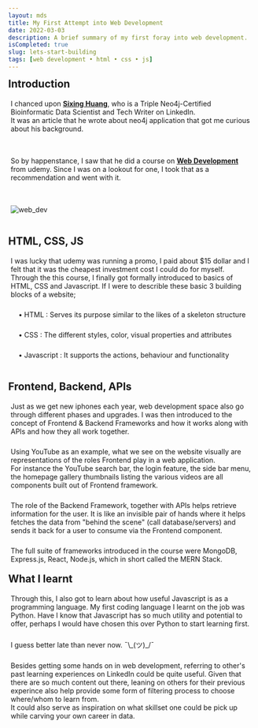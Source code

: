 ```yaml
---
layout: mds
title: My First Attempt into Web Development
date: 2022-03-03
description: A brief summary of my first foray into web development.
isCompleted: true
slug: lets-start-building
tags: [web development • html • css • js]
---
```


## Introduction

I chanced upon **[Sixing Huang](https://www.linkedin.com/in/sixing-huang-3a824a66/)**, who is a Triple Neo4j-Certified Bioinformatic Data Scientist and Tech Writer on LinkedIn. <br> It was an article that he wrote about neo4j application that got me curious about his background.

<p></p>

So by happenstance, I saw that he did a course on **[Web Development](https://www.udemy.com/course/the-complete-web-development-bootcamp/)** from udemy.
Since I was on a lookout for one, I took that as a recommendation and went with it.

<p></p>

![web_dev](https://user-images.githubusercontent.com/36339564/165979380-ccb1db24-1341-4c79-b2d5-6e1ef3916a55.jpg)

<p></p>

## HTML, CSS, JS

I was lucky that udemy was running a promo, I paid about $15 dollar and I felt that it was the cheapest investment cost I could do for myself.
Through the this course, I finally got formally introduced to basics of HTML, CSS and Javascript. If I were to describle these basic 3 building blocks of a website;

&nbsp;&nbsp;&nbsp; • HTML : Serves its purpose similar to the likes of a skeleton structure

&nbsp;&nbsp;&nbsp; • CSS : The different styles, color, visual properties and attributes

&nbsp;&nbsp;&nbsp; • Javascript : It supports the actions, behaviour and functionality

<p></p>

## Frontend, Backend, APIs

Just as we get new iphones each year, web development space also go through different phases and upgrades.
I was then introduced to the concept of Frontend & Backend Frameworks and how it works along with APIs and how they all work together.

<p>Using YouTube as an example, what we see on the website visually are representations of the roles Frontend play in a web application.<br>
For instance the YouTube search bar, the login feature, the side bar menu, the homepage gallery thumbnails listing the various videos are all components built out of Frontend framework.</p>

The role of the Backend Framework, together with APIs helps retrieve information for the user.
It is like an invisible pair of hands where it helps fetches the data from "behind the scene" (call database/servers) and sends it back for a user to consume via the Frontend component.

The full suite of frameworks introduced in the course were MongoDB, Express.js, React, Node.js, which in short called the MERN Stack.

## What I learnt

<p> Through this, I also got to learn about how useful Javascript is as a programming language. My first coding language I learnt on the job was Python. Have I know that Javascript has so much utility and potential to offer, perhaps I would have chosen this over Python to start learning first.
</p>

<p>I guess better late than never now.  ¯\_(ツ)_/¯
</p>

Besides getting some hands on in web development, referring to other's past learning experiences on LinkedIn could be quite useful.
Given that there are so much content out there, leaning on others for their previous experince also help provide some form of filtering process to choose where/whom to learn from.<br>
It could also serve as inspiration on what skillset one could be pick up while carving your own career in data.

<style>
	h2 {
		font-weight: bold;
        margin: 10px 5px 10px 0px;
	}

	p {
		padding: 5px;
	}
</style>
